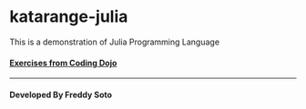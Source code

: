 # katarange-julia
This is a demonstration of Julia Programming Language  
#### [Exercises from Coding Dojo](https://codingdojo.org/kata/Range)


---
#### Developed By Freddy Soto
